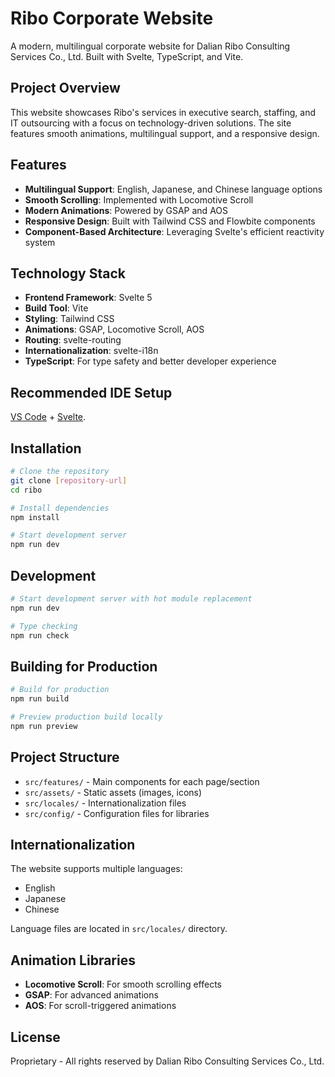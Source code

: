 
# Ribo Corporate Website

A modern, multilingual corporate website for Dalian Ribo Consulting Services Co., Ltd. Built with Svelte, TypeScript, and Vite.

## Project Overview

This website showcases Ribo's services in executive search, staffing, and IT outsourcing with a focus on technology-driven solutions. The site features smooth animations, multilingual support, and a responsive design.

## Features

- **Multilingual Support**: English, Japanese, and Chinese language options
- **Smooth Scrolling**: Implemented with Locomotive Scroll
- **Modern Animations**: Powered by GSAP and AOS
- **Responsive Design**: Built with Tailwind CSS and Flowbite components
- **Component-Based Architecture**: Leveraging Svelte's efficient reactivity system

## Technology Stack

- **Frontend Framework**: Svelte 5
- **Build Tool**: Vite
- **Styling**: Tailwind CSS
- **Animations**: GSAP, Locomotive Scroll, AOS
- **Routing**: svelte-routing
- **Internationalization**: svelte-i18n
- **TypeScript**: For type safety and better developer experience

## Recommended IDE Setup

[VS Code](https://code.visualstudio.com/) + [Svelte](https://marketplace.visualstudio.com/items?itemName=svelte.svelte-vscode).

## Installation

```bash
# Clone the repository
git clone [repository-url]
cd ribo

# Install dependencies
npm install

# Start development server
npm run dev
```

## Development

```bash
# Start development server with hot module replacement
npm run dev

# Type checking
npm run check
```

## Building for Production

```bash
# Build for production
npm run build

# Preview production build locally
npm run preview
```

## Project Structure

- `src/features/` - Main components for each page/section
- `src/assets/` - Static assets (images, icons)
- `src/locales/` - Internationalization files
- `src/config/` - Configuration files for libraries

## Internationalization

The website supports multiple languages:
- English
- Japanese
- Chinese

Language files are located in `src/locales/` directory.

## Animation Libraries

- **Locomotive Scroll**: For smooth scrolling effects
- **GSAP**: For advanced animations
- **AOS**: For scroll-triggered animations

## License

Proprietary - All rights reserved by Dalian Ribo Consulting Services Co., Ltd.
